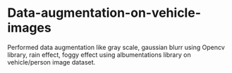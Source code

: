 # Data-augmentation-on-vehicle-images
Performed data augmentation like gray scale, gaussian blurr using Opencv library, rain effect, foggy effect using albumentations library on vehicle/person image dataset.
